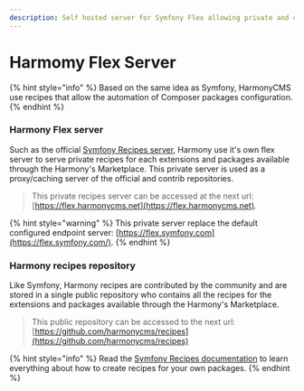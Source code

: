 ```yaml
---
description: Self hosted server for Symfony Flex allowing private and customized recipes.
---
```


# Harmomy Flex Server

{% hint style="info" %}
Based on the same idea as Symfony, HarmonyCMS use recipes that allow the automation of Composer packages configuration. 
{% endhint %}

### Harmony Flex server

Such as the official [Symfony Recipes server](https://flex.symfony.com), Harmony use it's own flex server to serve private recipes for each extensions and packages available through the Harmony's Marketplace. This private server is used as a proxy/caching server of the official and contrib repositories.

> This private recipes server can be accessed at the next url: [https://flex.harmonycms.net](https://flex.harmonycms.net).

{% hint style="warning" %}
This private server replace the default configured endpoint server: [https://flex.symfony.com](https://flex.symfony.com/).
{% endhint %}

### Harmony recipes repository

Like Symfony, Harmony recipes are contributed by the community and are stored in a single public repository who contains all the recipes for the extensions and packages available through the Harmony's Marketplace.

> This public repository can be accessed to the next url: [https://github.com/harmonycms/recipes](https://github.com/harmonycms/recipes)

{% hint style="info" %}
Read the [Symfony Recipes documentation](https://github.com/symfony/recipes/blob/master/README.rst) to learn everything about how to create recipes for your own packages.
{% endhint %}

